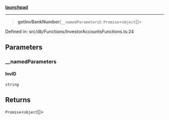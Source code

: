 [**launchpad**](index.md)

***

> **getInvBankNumber**(`__namedParameters`): `Promise`\<`object`[]\>

Defined in: src/db/Functions/InvestorAccountsFunctions.ts:24

## Parameters

### \_\_namedParameters

#### InvID

`string`

## Returns

`Promise`\<`object`[]\>
